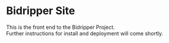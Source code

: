 # Bidripper Site
This is the front end to the Bidripper Project.  
Further instructions for install and deployment will come shortly.
